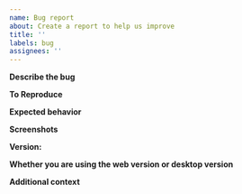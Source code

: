```yaml
---
name: Bug report
about: Create a report to help us improve
title: ''
labels: bug
assignees: ''
---
```


<!-- Please fill out as much of the template as you can. -->

**Describe the bug**

<!-- Put a clear and concise description of the bug here. -->

**To Reproduce**

<!--
Describe here the steps to reproduce the behavior, e.g.:
1. Go to '...'
2. Click on '....'
3. Scroll down to '....'
4. See error
-->

**Expected behavior**

<!-- Put a clear and concise description of what you expected to happen. -->

**Screenshots**

<!-- If applicable, add screenshots here to help explain your problem. -->

**Version:**

<!--
Tell us what version of JBrowse 2 you are using (e.g. 2.0.3).

If you're using the desktop version, tell us what OS are you using (e.g. MacOS
Catalina).


If you're using the web version, tell us what browser you are using (e.g.
Chrome)
-->

**Whether you are using the web version or desktop version**


**Additional context**

<!-- Add any other context about the problem here. -->
